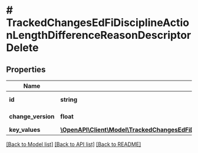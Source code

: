 # # TrackedChangesEdFiDisciplineActionLengthDifferenceReasonDescriptorDelete

## Properties

Name | Type | Description | Notes
------------ | ------------- | ------------- | -------------
**id** | **string** | Resource identifier | [optional]
**change_version** | **float** | Change version | [optional]
**key_values** | [**\OpenAPI\Client\Model\TrackedChangesEdFiDisciplineActionLengthDifferenceReasonDescriptorKey**](TrackedChangesEdFiDisciplineActionLengthDifferenceReasonDescriptorKey.md) |  | [optional]

[[Back to Model list]](../../README.md#models) [[Back to API list]](../../README.md#endpoints) [[Back to README]](../../README.md)
